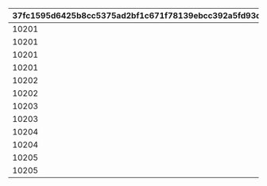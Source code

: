|37fc1595d6425b8cc5375ad2bf1c671f78139ebcc392a5fd93ddd4bde0bcf2ea|ccbf1802966c555cad4994b711e99caa2fa239a04f538f0a5533e34c59638c1c|191a99539a6f961ca98ca90c5f3f40759d11d91468ec663803e81ff1b8ab1221|94c6eba8f8a46f618be3262452efd9c17a1bd225f2b12de22540b6fa20e23f34|c6c93447a25fdd4267662c07e8a46f4b71bf999b1d908fff00ade51bddd1fb89|e4707de3f94b234ab527ade3bcf74bf41e5073d18184b06de5813075054551cb|4c765bfe8eb8eb1d34744db48508ab0db54e26f121c88c43f35d82e113279e00|
| --- | --- | --- | --- | --- | --- | --- |
|10201|10201101|0|5201401|1|2025/01/31 12:00:00|10201101|
|10201|10201151|0|5201402|1|2025/02/06 12:00:00|10201102|
|10201|23|5201010|5201411|2|2025/01/31 12:00:00|10201201|
|10201|0|0|5201601|3|2025/02/06 12:00:00|10201401|
|10202|10202101|0|5202401|1|2025/02/28 12:00:00|10202101|
|10202|23|0|5202411|2|2025/02/28 12:00:00|10202201|
|10203|10203101|0|5203401|1|2025/03/31 12:00:00|10203101|
|10203|23|5203007|5203411|2|2025/03/31 12:00:00|10203201|
|10204|10204101|0|5204401|1|2025/04/30 12:00:00|10204101|
|10204|23|5204006|5204411|2|2025/04/30 12:00:00|10204201|
|10205|10205101|0|5205401|1|2025/05/31 12:00:00|10205101|
|10205|23|0|5205411|2|2025/05/31 12:00:00|10205201|